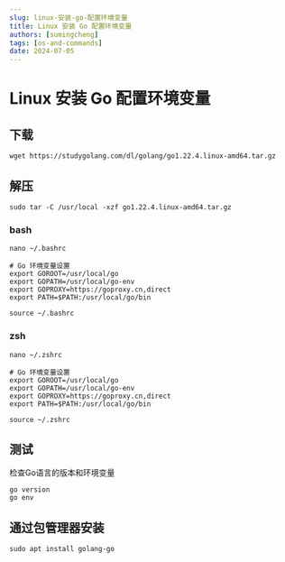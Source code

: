 ```yaml
---
slug: linux-安装-go-配置环境变量
title: Linux 安装 Go 配置环境变量
authors: [sumingcheng]
tags: [os-and-commands]
date: 2024-07-05
---
```


# Linux 安装 Go 配置环境变量



 

## 下载  
```
wget https://studygolang.com/dl/golang/go1.22.4.linux-amd64.tar.gz 
```
## 解压  
```
sudo tar -C /usr/local -xzf go1.22.4.linux-amd64.tar.gz
```
### bash  
```
nano ~/.bashrc

# Go 环境变量设置
export GOROOT=/usr/local/go
export GOPATH=/usr/local/go-env
export GOPROXY=https://goproxy.cn,direct
export PATH=$PATH:/usr/local/go/bin

source ~/.bashrc
```
### zsh  
```
nano ~/.zshrc

# Go 环境变量设置
export GOROOT=/usr/local/go
export GOPATH=/usr/local/go-env
export GOPROXY=https://goproxy.cn,direct
export PATH=$PATH:/usr/local/go/bin

source ~/.zshrc
```
## 测试  

检查Go语言的版本和环境变量

```
go version
go env
```
## 通过包管理器安装  
```
sudo apt install golang-go
```